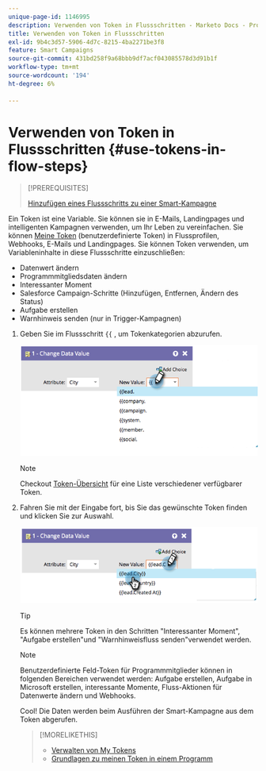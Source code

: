 ```yaml
---
unique-page-id: 1146995
description: Verwenden von Token in Flussschritten - Marketo Docs - Produktdokumentation
title: Verwenden von Token in Flussschritten
exl-id: 9b4c3d57-5906-4d7c-8215-4ba2271be3f8
feature: Smart Campaigns
source-git-commit: 431bd258f9a68bbb9df7acf043085578d3d91b1f
workflow-type: tm+mt
source-wordcount: '194'
ht-degree: 6%

---
```


# Verwenden von Token in Flussschritten {#use-tokens-in-flow-steps}

>[!PREREQUISITES]
>
>[Hinzufügen eines Flussschritts zu einer Smart-Kampagne](/help/marketo/product-docs/core-marketo-concepts/smart-campaigns/flow-actions/add-a-flow-step-to-a-smart-campaign.md)

Ein Token ist eine Variable. Sie können sie in E-Mails, Landingpages und intelligenten Kampagnen verwenden, um Ihr Leben zu vereinfachen. Sie können [Meine Token](/help/marketo/product-docs/core-marketo-concepts/programs/tokens/understanding-my-tokens-in-a-program.md) (benutzerdefinierte Token) in Flussprofilen, Webhooks, E-Mails und Landingpages. Sie können Token verwenden, um Variableninhalte in diese Flussschritte einzuschließen:

* Datenwert ändern
* Programmmitgliedsdaten ändern
* Interessanter Moment
* Salesforce Campaign-Schritte (Hinzufügen, Entfernen, Ändern des Status)
* Aufgabe erstellen
* Warnhinweis senden (nur in Trigger-Kampagnen)

1. Geben Sie im Flussschritt `{{` , um Tokenkategorien abzurufen.

   ![](assets/image2014-9-22-14-3a3-3a17.png)

   >[!NOTE]
   >
   >Checkout [Token-Übersicht](/help/marketo/product-docs/demand-generation/landing-pages/personalizing-landing-pages/tokens-overview.md) für eine Liste verschiedener verfügbarer Token.

1. Fahren Sie mit der Eingabe fort, bis Sie das gewünschte Token finden und klicken Sie zur Auswahl.

   ![](assets/image2014-9-22-14-3a3-3a48.png)

   >[!TIP]
   >
   >Es können mehrere Token in den Schritten &quot;Interessanter Moment&quot;, &quot;Aufgabe erstellen&quot;und &quot;Warnhinweisfluss senden&quot;verwendet werden.

   >[!NOTE]
   >
   >Benutzerdefinierte Feld-Token für Programmmitglieder können in folgenden Bereichen verwendet werden: Aufgabe erstellen, Aufgabe in Microsoft erstellen, interessante Momente, Fluss-Aktionen für Datenwerte ändern und Webhooks.

   Cool! Die Daten werden beim Ausführen der Smart-Kampagne aus dem Token abgerufen.

   >[!MORELIKETHIS]
   >
   >* [Verwalten von My Tokens](/help/marketo/product-docs/core-marketo-concepts/programs/tokens/managing-my-tokens.md)
   >* [Grundlagen zu meinen Token in einem Programm](/help/marketo/product-docs/core-marketo-concepts/programs/tokens/understanding-my-tokens-in-a-program.md)

